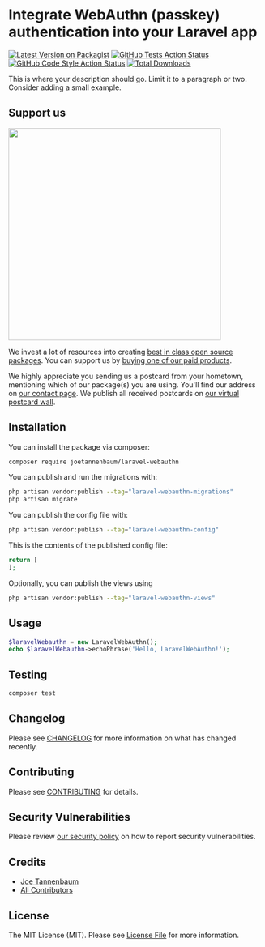 # Integrate WebAuthn (passkey) authentication into your Laravel app

[![Latest Version on Packagist](https://img.shields.io/packagist/v/joetannenbaum/laravel-webauthn.svg?style=flat-square)](https://packagist.org/packages/joetannenbaum/laravel-webauthn)
[![GitHub Tests Action Status](https://img.shields.io/github/actions/workflow/status/joetannenbaum/laravel-webauthn/run-tests.yml?branch=main&label=tests&style=flat-square)](https://github.com/joetannenbaum/laravel-webauthn/actions?query=workflow%3Arun-tests+branch%3Amain)
[![GitHub Code Style Action Status](https://img.shields.io/github/actions/workflow/status/joetannenbaum/laravel-webauthn/fix-php-code-style-issues.yml?branch=main&label=code%20style&style=flat-square)](https://github.com/joetannenbaum/laravel-webauthn/actions?query=workflow%3A"Fix+PHP+code+style+issues"+branch%3Amain)
[![Total Downloads](https://img.shields.io/packagist/dt/joetannenbaum/laravel-webauthn.svg?style=flat-square)](https://packagist.org/packages/joetannenbaum/laravel-webauthn)

This is where your description should go. Limit it to a paragraph or two. Consider adding a small example.

## Support us

[<img src="https://github-ads.s3.eu-central-1.amazonaws.com/laravel-webauthn.jpg?t=1" width="419px" />](https://spatie.be/github-ad-click/laravel-webauthn)

We invest a lot of resources into creating [best in class open source packages](https://spatie.be/open-source). You can support us by [buying one of our paid products](https://spatie.be/open-source/support-us).

We highly appreciate you sending us a postcard from your hometown, mentioning which of our package(s) you are using. You'll find our address on [our contact page](https://spatie.be/about-us). We publish all received postcards on [our virtual postcard wall](https://spatie.be/open-source/postcards).

## Installation

You can install the package via composer:

```bash
composer require joetannenbaum/laravel-webauthn
```

You can publish and run the migrations with:

```bash
php artisan vendor:publish --tag="laravel-webauthn-migrations"
php artisan migrate
```

You can publish the config file with:

```bash
php artisan vendor:publish --tag="laravel-webauthn-config"
```

This is the contents of the published config file:

```php
return [
];
```

Optionally, you can publish the views using

```bash
php artisan vendor:publish --tag="laravel-webauthn-views"
```

## Usage

```php
$laravelWebauthn = new LaravelWebAuthn();
echo $laravelWebauthn->echoPhrase('Hello, LaravelWebAuthn!');
```

## Testing

```bash
composer test
```

## Changelog

Please see [CHANGELOG](CHANGELOG.md) for more information on what has changed recently.

## Contributing

Please see [CONTRIBUTING](CONTRIBUTING.md) for details.

## Security Vulnerabilities

Please review [our security policy](../../security/policy) on how to report security vulnerabilities.

## Credits

-   [Joe Tannenbaum](https://github.com/joetannenbaum)
-   [All Contributors](../../contributors)

## License

The MIT License (MIT). Please see [License File](LICENSE.md) for more information.
